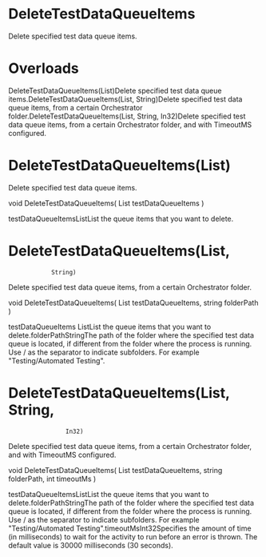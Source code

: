 ﻿# DeleteTestDataQueueItems

Delete specified test data queue items.

# 



# Overloads

DeleteTestDataQueueItems(List<TestDataQueueItem>)Delete specified test data queue items.DeleteTestDataQueueItems(List<TestDataQueueItem>,
                                    String)Delete specified test data queue items, from a certain
                                Orchestrator folder.DeleteTestDataQueueItems(List<TestDataQueueItem>,
                                    String, In32)Delete specified test data queue items, from a certain
                                Orchestrator folder, and with TimeoutMS
                                configured.

# DeleteTestDataQueueItems(List<TestDataQueueItem>)

Delete specified test data queue items.

void DeleteTestDataQueueItems(
	List<TestDataQueueItem> testDataQueueItems
)

testDataQueueItemsList<TestDataQueueItem>List the queue items that you want to delete.

# DeleteTestDataQueueItems(List<TestDataQueueItem>,
                String)

Delete specified test data queue items, from a certain Orchestrator folder.

void DeleteTestDataQueueItems(
	List<TestDataQueueItem> testDataQueueItems,
	string folderPath
)

testDataQueueItems List<TestDataQueueItem>List the queue items that you want to delete.folderPathStringThe path of the folder where the
                        specified test data queue is located, if different from the folder where the
                        process is running. Use / as the separator to indicate
                        subfolders. For example  "Testing/Automated Testing".

# DeleteTestDataQueueItems(List<TestDataQueueItem>, String,
                    In32)

Delete specified test data queue items, from a certain Orchestrator folder, and with
                    TimeoutMS configured.

void DeleteTestDataQueueItems(
	List<TestDataQueueItem> testDataQueueItems,
	string folderPath,
	int timeoutMs
)

testDataQueueItemsList<TestDataQueueItem>List the queue items that you want to delete.folderPathStringThe path of the folder where the
                        specified test data queue is located, if different from the folder where the
                        process is running. Use / as the separator to indicate
                        subfolders. For example  "Testing/Automated Testing".timeoutMsInt32Specifies the amount of time (in milliseconds) to wait for the activity to
                        run before an error is thrown. The default value is 30000 milliseconds (30
                        seconds).
